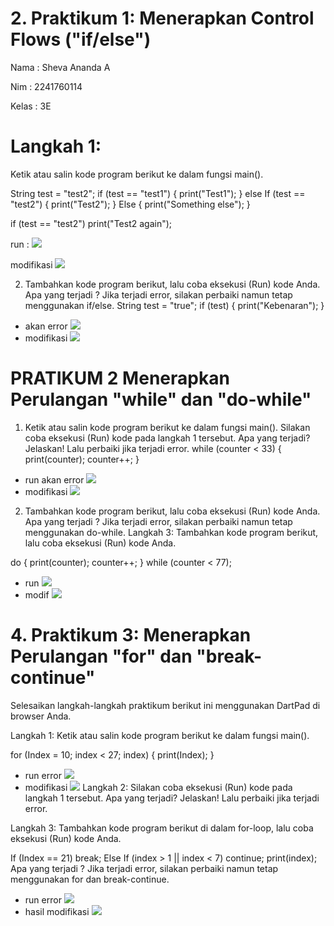 # 2. Praktikum 1: Menerapkan Control Flows ("if/else")


Nama : Sheva Ananda A

Nim : 2241760114

Kelas : 3E

# Langkah 1:
Ketik atau salin kode program berikut ke dalam fungsi main().

String test = "test2";
if (test == "test1") {
   print("Test1");
} else If (test == "test2") {
   print("Test2");
} Else {
   print("Something else");
}

if (test == "test2") print("Test2 again");

run : <img src="foto1.PNG">

modifikasi <img src="foto2.PNG">

2. Tambahkan kode program berikut, lalu coba eksekusi (Run) kode Anda. Apa yang terjadi ? Jika terjadi error, silakan perbaiki namun tetap menggunakan if/else.
    String test = "true";
    if (test) {
    print("Kebenaran");
    }
- akan error <img src="foto3.PNG">
- modifikasi <img src="foto4.PNG">

# PRATIKUM 2 Menerapkan Perulangan "while" dan "do-while"
1. Ketik atau salin kode program berikut ke dalam fungsi main(). Silakan coba eksekusi (Run) kode pada langkah 1 tersebut. Apa yang terjadi? Jelaskan! Lalu perbaiki jika terjadi error.
    while (counter < 33) {
    print(counter);
    counter++;
    }  

- run akan error <img src="foto5.PNG">
- modifikasi <img src="foto6.PNG">

2. Tambahkan kode program berikut, lalu coba eksekusi (Run) kode Anda. Apa yang terjadi ? Jika terjadi error, silakan perbaiki namun tetap menggunakan do-while.
  Langkah 3:
Tambahkan kode program berikut, lalu coba eksekusi (Run) kode Anda.

do {
  print(counter);
  counter++;
} while (counter < 77);
- run <img src="foto7.PNG">
- modif <img src="foto8.PNG">

# 4. Praktikum 3: Menerapkan Perulangan "for" dan "break-continue"
Selesaikan langkah-langkah praktikum berikut ini menggunakan DartPad di browser Anda.

Langkah 1:
Ketik atau salin kode program berikut ke dalam fungsi main().

for (Index = 10; index < 27; index) {
  print(Index);
}
- run error <img src="foto9.PNG">
- modifikasi <img src="foto10.PNG">
Langkah 2:
Silakan coba eksekusi (Run) kode pada langkah 1 tersebut. Apa yang terjadi? Jelaskan! Lalu perbaiki jika terjadi error.

Langkah 3:
Tambahkan kode program berikut di dalam for-loop, lalu coba eksekusi (Run) kode Anda.

If (Index == 21) break;
Else If (index > 1 || index < 7) continue;
print(index);
Apa yang terjadi ? Jika terjadi error, silakan perbaiki namun tetap menggunakan for dan break-continue.

- run error <img src="foto11.PNG">
- hasil modifikasi <img src="foto12.PNG">